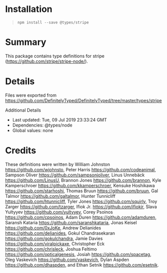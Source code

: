 # Installation
> `npm install --save @types/stripe`

# Summary
This package contains type definitions for stripe (https://github.com/stripe/stripe-node/).

# Details
Files were exported from https://github.com/DefinitelyTyped/DefinitelyTyped/tree/master/types/stripe

Additional Details
 * Last updated: Tue, 09 Jul 2019 23:33:24 GMT
 * Dependencies: @types/node
 * Global values: none

# Credits
These definitions were written by William Johnston <https://github.com/wjohnsto>, Peter Harris <https://github.com/codeanimal>, Sampson Oliver <https://github.com/sampsonjoliver>, Linus Unnebäck <https://github.com/LinusU>, Brannon Jones <https://github.com/brannon>, Kyle Kamperschroer <https://github.com/kkamperschroer>, Kensuke Hoshikawa <https://github.com/starhoshi>, Thomas Bruun <https://github.com/bruun>, Gal Talmor <https://github.com/galtalmor>, Hunter Tunnicliff <https://github.com/htunnicliff>, Tyler Jones <https://github.com/squirly>, Troy Zarger <https://github.com/tzarger>, Ifiok Jr. <https://github.com/ifiokjr>, Slava Yultyyev <https://github.com/yultyyev>, Corey Psoinos <https://github.com/cpsoinos>, Adam Duren <https://github.com/adamduren>, Saransh Kataria <https://github.com/saranshkataria>, Jonas Keisel <https://github.com/0xJoKe>, Andrew Delianides <https://github.com/delianides>, Gokul Chandrasekaran <https://github.com/gokulchandra>, Jamie Davies <https://github.com/viralpickaxe>, Christopher Eck <https://github.com/chrisleck>, Joshua Feltimo <https://github.com/opticalgenesis>, Josiah <https://github.com/spacetag>, Oleg Vaskevich <https://github.com/vaskevich>, Dylan Aspden <https://github.com/dhaspden>, and Ethan Setnik <https://github.com/esetnik>.
